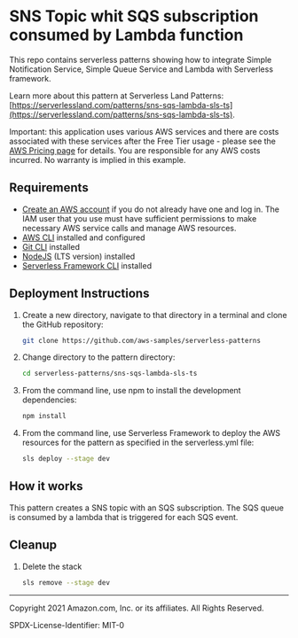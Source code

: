 # SNS Topic whit SQS subscription consumed by Lambda function

This repo contains serverless patterns showing how to integrate Simple Notification Service, Simple Queue Service and Lambda with Serverless framework.

Learn more about this pattern at Serverless Land Patterns: [https://serverlessland.com/patterns/sns-sqs-lambda-sls-ts](https://serverlessland.com/patterns/sns-sqs-lambda-sls-ts).

Important: this application uses various AWS services and there are costs associated with these services after the Free Tier usage - please see the [AWS Pricing page](https://aws.amazon.com/pricing/) for details. You are responsible for any AWS costs incurred. No warranty is implied in this example.

## Requirements

* [Create an AWS account](https://portal.aws.amazon.com/gp/aws/developer/registration/index.html) if you do not already have one and log in. The IAM user that you use must have sufficient permissions to make necessary AWS service calls and manage AWS resources.
* [AWS CLI](https://docs.aws.amazon.com/cli/latest/userguide/install-cliv2.html) installed and configured
* [Git CLI](https://git-scm.com/book/en/v2/Getting-Started-Installing-Git) installed
* [NodeJS](https://nodejs.org/en/download/) (LTS version) installed
* [Serverless Framework CLI](https://www.serverless.com/framework/docs/getting-started) installed

## Deployment Instructions

1. Create a new directory, navigate to that directory in a terminal and clone the GitHub repository:

    ``` sh
    git clone https://github.com/aws-samples/serverless-patterns
    ```

1. Change directory to the pattern directory:

    ``` sh
    cd serverless-patterns/sns-sqs-lambda-sls-ts
    ```

1. From the command line, use npm to install the development dependencies:

    ``` sh
    npm install
    ```

1. From the command line, use Serverless Framework to deploy the AWS resources for the pattern as specified in the serverless.yml file:

    ``` sh
    sls deploy --stage dev
    ```

## How it works

This pattern creates a SNS topic with an SQS subscription. The SQS queue is consumed by a lambda that is triggered for each SQS event.


## Cleanup

1. Delete the stack

    ```sh
    sls remove --stage dev
    ```
----
Copyright 2021 Amazon.com, Inc. or its affiliates. All Rights Reserved.

SPDX-License-Identifier: MIT-0